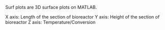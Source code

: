 Surf plots are 3D surface plots on MATLAB.

X axis: Length of the section of bioreactor
Y axis: Height of the section of bioreactor
Z axis: Temperature/Conversion
